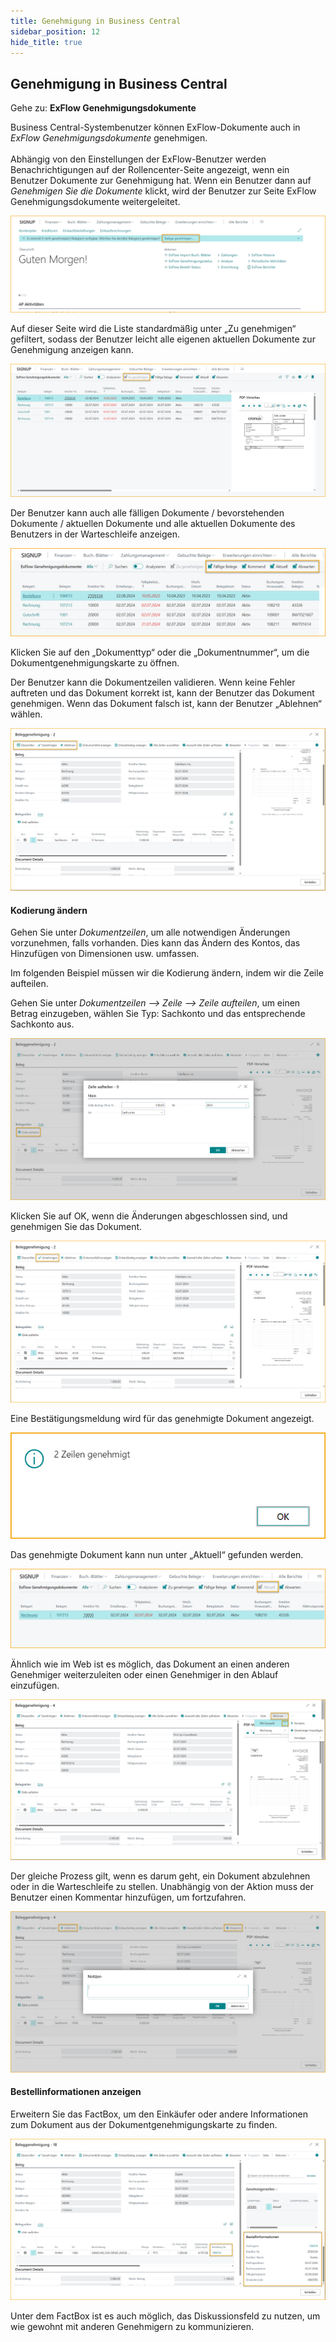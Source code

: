 ```yaml
---
title: Genehmigung in Business Central
sidebar_position: 12
hide_title: true
---
```

## Genehmigung in Business Central
Gehe zu: **ExFlow Genehmigungsdokumente** <br/>

Business Central-Systembenutzer können ExFlow-Dokumente auch in *ExFlow Genehmigungsdokumente* genehmigen. <br/><br/>
Abhängig von den Einstellungen der ExFlow-Benutzer werden Benachrichtigungen auf der Rollencenter-Seite angezeigt, wenn ein Benutzer Dokumente zur Genehmigung hat. Wenn ein Benutzer dann auf *Genehmigen Sie die Dokumente* klickt, wird der Benutzer zur Seite ExFlow Genehmigungsdokumente weitergeleitet.

![ExFlow Genehmigungsdokumente](../../images/approval-documents-001.png)

Auf dieser Seite wird die Liste standardmäßig unter „Zu genehmigen“ gefiltert, sodass der Benutzer leicht alle eigenen aktuellen Dokumente zur Genehmigung anzeigen kann.

![ExFlow Genehmigungsdokumente](../../images/approval-documents-002.png)

Der Benutzer kann auch alle fälligen Dokumente / bevorstehenden Dokumente / aktuellen Dokumente und alle aktuellen Dokumente des Benutzers in der Warteschleife anzeigen.

![ExFlow Genehmigungsdokumente](../../images/approval-documents-003.png)

Klicken Sie auf den „Dokumenttyp“ oder die „Dokumentnummer“, um die Dokumentgenehmigungskarte zu öffnen.

Der Benutzer kann die Dokumentzeilen validieren. Wenn keine Fehler auftreten und das Dokument korrekt ist, kann der Benutzer das Dokument genehmigen. Wenn das Dokument falsch ist, kann der Benutzer „Ablehnen“ wählen.

![ExFlow Genehmigungsdokumente](../../images/approval-documents-004.png)

#### Kodierung ändern

Gehen Sie unter *Dokumentzeilen*, um alle notwendigen Änderungen vorzunehmen, falls vorhanden. Dies kann das Ändern des Kontos, das Hinzufügen von Dimensionen usw. umfassen.

Im folgenden Beispiel müssen wir die Kodierung ändern, indem wir die Zeile aufteilen.

Gehen Sie unter *Dokumentzeilen --> Zeile --> Zeile aufteilen*, um einen Betrag einzugeben, wählen Sie Typ: Sachkonto und das entsprechende Sachkonto aus.

![ExFlow Genehmigungsdokumente](../../images/approval-documents-005.png)

Klicken Sie auf OK, wenn die Änderungen abgeschlossen sind, und genehmigen Sie das Dokument.

![ExFlow Genehmigungsdokumente](../../images/approval-documents-006.png)

Eine Bestätigungsmeldung wird für das genehmigte Dokument angezeigt.

![ExFlow Genehmigungsdokumente](../../images/approval-documents-007.png)

Das genehmigte Dokument kann nun unter „Aktuell“ gefunden werden.

![ExFlow Genehmigungsdokumente](../../images/approval-documents-008.png)

Ähnlich wie im Web ist es möglich, das Dokument an einen anderen Genehmiger weiterzuleiten oder einen Genehmiger in den Ablauf einzufügen.

![ExFlow Genehmigungsdokumente](../../images/approval-documents-009.png)

Der gleiche Prozess gilt, wenn es darum geht, ein Dokument abzulehnen oder in die Warteschleife zu stellen. Unabhängig von der Aktion muss der Benutzer einen Kommentar hinzufügen, um fortzufahren.

![ExFlow Genehmigungsdokumente](../../images/approval-documents-012.png)

#### Bestellinformationen anzeigen
Erweitern Sie das FactBox, um den Einkäufer oder andere Informationen zum Dokument aus der Dokumentgenehmigungskarte zu finden.

![ExFlow Genehmigungsdokumente](../../images/approval-documents-013.png)

Unter dem FactBox ist es auch möglich, das Diskussionsfeld zu nutzen, um wie gewohnt mit anderen Genehmigern zu kommunizieren.


